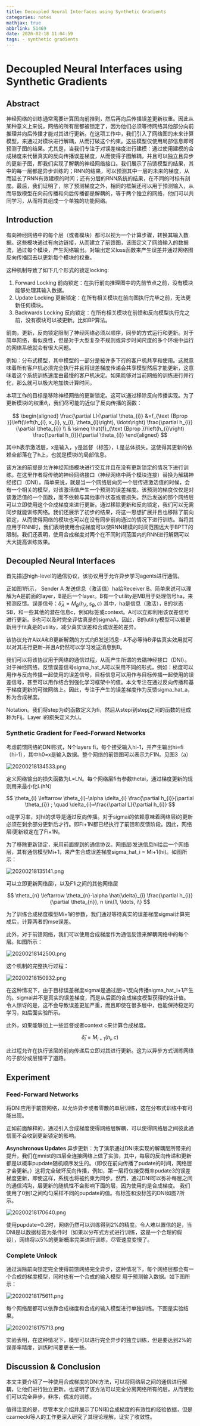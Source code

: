 ```yaml
---
title: Decoupled Neural Interfaces using Synthetic Gradients
categories: notes
mathjax: true
abbrlink: 51469
date: 2020-02-18 11:04:59
tags: - synthetic gradients
---
```


# Decoupled Neural Interfaces using Synthetic Gradients

## Abstract

神经网络的训练通常需要计算图向前推到，然后再向后传播误差更新权重。因此从某种意义上来说，网络的所有层都被锁定了，因为他们必须等待网络其他部分向前推理并向后传播才能对其进行更新。在这项工作中，我们引入了网络图的未来计算模型，来通过对模块进行解耦，从而打破这个约束。这些模型仅使用局部信息即可预测子图的结果。尤其是，当我们专注于对误差梯度进行建模：通过使用建模的合成梯度来代替真实的反向传播误差梯度，从而使得子图解耦，并且可以独立且异步的更新子图，即我们实现了解耦的神经网络接口。我们展示了前馈模型的结果，其中的每一层都是异步训练的；RNN的结果，可以预测其中一层的未来的梯度，从而延长了RNN有效建模的时间；还有分层的RNN系统的结果，在不同的时标有刻度。最后，我们证明了，除了预测梯度之外，相同的框架还可以用于预测输入，从而导致模型在向前传播和向后传播都是解耦的，等于两个独立的网络，他们可以共同学习，从而将其组成一个单独的功能网络。

<!-- more -->

## Introduction

有向神经网络中的每个层（或者模块）都可以视为一个计算步骤，转换其输入数据。这些模块通过有向边链接，从而建立了前馈图，该图定义了网络输入的数据流，通过每个模块，产生网络输出。对输出定义loss函数来产生误差并通过网络图反向传播回去以更新每个模块的权重。

这种机制导致了如下几个形式的锁定locking:

1. Forward Locking 前向锁定：在执行前向推理图中的先前节点之前，没有模块能够处理其输入数据。
2. Update Locking 更新锁定：在所有相关模块在前向图执行完毕之前，无法更新任何模块。
3. Backwards Locking 反向锁定：在所有相关模块在前馈和反向模型执行完之前，没有模块可以被更新。比如BP算法。

前向，更新，反向锁定限制了神经网络必须以顺序，同步的方式运行和更新。对于简单网络，看似良性，但是对于大型复杂不规则或异步时间尺度的多个环境中运行的网络系统就会有很大问题。

例如：分布式模型，其中模型的一部分是被许多下行的客户机共享和使用。这就意味着所有客户机必须完全执行并且将误差梯度传递会共享模型然后才能更新，这意味着这个系统训练速度由最慢的客户机决定。如果能够对当前网络的训练进行并行化，那么就可以极大地加快计算时间。

本项工作的目标是移除神经网络的更新锁定。这可以通过移除反向传播实现。为了更新模块i的权重$\theta_{i}$，我们尽可能的近似了反向传播的函数：

$$
\begin{aligned} \frac{\partial L}{\partial \theta_{i}} &=f_{\text {Bprop }}\left(\left(h_{i}, x_{i}, y_{i}, \theta_{i}\right), \ldots\right) \frac{\partial h_{i}}{\partial \theta_{i}} \\ & \simeq \hat{f}_{\text {Bprop }}\left(h_{i}\right) \frac{\partial h_{i}}{\partial \theta_{i}} \end{aligned}
$$

其中h表示激活层，x是输入，y是监督（标签），L是总体损失。这使得其更新的依赖全部落在了h上，也就是模块i的局部信息。

该方法的前提是允许神经网络模块进行交互并且在没有更新锁定的情况下进行训练。在这里作者将传统的神经网络接口（神经网络中两个模块连接）替换为解耦神经接口（DNI）。简单来说，就是当一个网络层向另一个层传递激活值的时候，会有一个相关的模型，对该激活值产生一个预测的误差梯度。该预测的梯度仅仅是对该激活值的一个函数，而不依赖与其他事件状态或者损失。然后发送的那个网络层可以立即使用这个合成梯度来进行更新。通过移除更新和反向锁定，我们可以无需同步就能训练网络。我们还展示了初步的结果，将这一思想扩展并且也移除了前向锁定，从而使得网络的模块也可以在没有同步前向通过的情况下进行训练。当将其应用于RNN时，我们表明使用合成梯度可以使RNN建模的时间范围远大于BPTT的限制。我们还表明，使用合成梯度对两个在不同时间范围内的RNN进行解耦可以大大提高训练效果。

## Decoupled Neural Interfaces

首先描述high-level的通信协议，该协议用于允许异步学习agents进行通信。

正如图1所示， Sender A 发送信息（激活值）ha给Receiver B。简单来说可以理解为A是前面的layer，B是后一个layer。B有一个utility是MB用于处理信号ha，来预测反馈。误差信号：$\hat{\delta}_{A}=M_{B}\left(h_{A}, s_{B}, c\right)$ 其中，ha是信息（激活），B的状态SB，和一些其他的潜在信息c，例如标签或context。A可以立即利用该误差信号进行更新。B也可以及时完全评估真是的sigmaA，因此，B的utility模型可以被更新用于fit真是的utility，减少真实误差和合成误差的差异。

该协议允许A以A和B更新解耦的方式向B发送消息– A不必等待B评估真实效用就可以对其进行更新–并且A仍然可以学习发送消息到B。

我们可以将该协议用于网络的通信过程，从而产生所谓的去耦神经接口（DNI）。对于神经网络，反馈误差信号sigma_hat_A可以采用不同的形式，例如：梯度可以用作与反向传播一起使用的误差信号，目标信息可以用作与目标传播一起使用的误差信号，甚至可以用作结合到强化学习框架中的值。本文专注在通过反向传播和基于梯度更新的可微网络上。因此，专注于产生的误差梯度作为反馈sigma_hat_a，称为合成梯度。

Notation。我们将step为i的函数定义为fi，然后从stepi到stepj之间的函数的组成称为Fij。Layer i的损失定义为Li。

### Synthetic Gradient for Feed-Forward Networks

考虑前馈网络的DNI形式，N个layers fi，每个接受输入hi-1，并产生输出hi=fi（hi-1），其中h0=x是输入数据。整个网络的前馈图可以表示为F1N。见图3（a）

![20200218134533.png](http://cdn.ereebay.me/hexo/20200218134533.png)

定义网络输出的损失函数为L=LN。每个网络层fi有参数thetai，通过梯度更新的规则用来最小化L(hN）

$$
\theta_{i} \leftarrow \theta_{i}-\alpha \delta_{i} \frac{\partial h_{i}}{\partial \theta_{i}} ; \quad \delta_{i}=\frac{\partial L}{\partial h_{i}}
$$

α是学习率，对hi的求导是通过反向传播。对于sigmai的依赖意味着网络层i的更新必须在剩余部分更新后才行。即Fi+1N都已经执行了前馈和反馈阶段。因此，网络层i更新锁定在了Fi+1N。

为了移除更新锁定，采用前面提到的通信协议。网络层i发送信息hi给后一个网络层，其有通信模型Mi+1，来产生合成误差梯度sigma_hat_i = Mi+1(hi)。如图所示：

![20200218135141.png](http://cdn.ereebay.me/hexo/20200218135141.png)

可以立即更新网络层i，以及F1i之间的其他网络层

$$
\theta_{n} \leftarrow \theta_{n}-\alpha \hat{\delta}_{i} \frac{\partial h_{i}}{\partial \theta_{n}}, n \in\{1, \ldots, i\}
$$

为了训练合成梯度模型Mi+1的参数，我们通过等待真实的误差梯度sigmai计算完成后，计算两者的mse误差。

此外，对于前馈网络，我们可以使用合成梯度作为通信反馈来解耦网络中的每个层。如图所示：

![20200218142500.png](http://cdn.ereebay.me/hexo/20200218142500.png)

这个机制的完整执行过程：

![20200218150932.png](http://cdn.ereebay.me/hexo/20200218150932.png)

在这种情况下，由于目标误差梯度sigmai是通过层i+1反向传播sigma_hat_i+1产生的。sigmai并不是真实的误差梯度，而是从后面的合成梯度模型获得的估计值。令人惊讶的是，这不会导致误差更加严重，而且即使在很多层中，也能保持稳定的学习，如后面实验所示。

此外，如果能够加上一些监督或者context c来计算合成梯度。

$$
\hat{\delta}_{i} = {M_{i+1}\left(h_{i}, c\right) }
$$

此过程允许在执行该层的前向传递后立即对其进行更新。这为以异步方式训练网络的子部分或层铺平了道路。

## Experiment

### Feed-Forward Networks

将DNI应用于前馈网络，以允许异步或者零散的单层训练，这在分布式训练中有可能出现。

正如前面解释的，通过引入合成梯度使得网络层解耦，可以使得网络层之间彼此通信而不会收到更新锁定的影响。

**Asynchronous Updates** 异步更新：为了演示通过DNI来实现的解耦层所带来的提升，我们在mnist的四层全连接网络上做了实验，其中，每层的反向传递和更新都是以概率pupdate随机顺序发生的。（即仅在前向传播了pudate的时间，网络层才会更新。）这将完全破坏反向传播，例如，第一层将仅接受概率pudate3的误差梯度更新，即使这样，系统也将被约束为同步。然而，通过DNI可以弥补每层之间的通信鸿沟，层更新的随机性不会影响下面的层，因为使用的是合成梯度。 我们使用了0到1之间均匀采样不同的pupdate的值。有标签和没标签的DNI如图7所示。

![20200218170640.png](http://cdn.ereebay.me/hexo/20200218170640.png)

使用pupdate=0.2时，网络仍然可以训练得到2%的精度。令人难以置信的是，当DNI是以数据标签为条件时（如果以分布式方式进行训练，这是一个合理的假设），网络将以5%的更新概率完美进行训练，尽管速度变慢了。

### Complete Unlock

通过消除前向锁定完全使得前馈网络完全异步，这种情况下，每个网络层都会有一个合成的梯度模型，同时也有一个合成的输入模型 用于预测输入数据。如下图所示：

![20200218175611.png](http://cdn.ereebay.me/hexo/20200218175611.png)

每个网络层都可以依靠合成梯度和合成的输入模型进行单独训练。下图是实验结果。

![20200218175713.png](http://cdn.ereebay.me/hexo/20200218175713.png)

实验表明，在这种情况下，模型可以进行完全异步的独立训练，但是要达到2%的误差率精度，训练时间要更长一些。

## Discussion & Conclusion

本文主要介绍了一种使用合成梯度的DNI方法，可以将网络层之间的通信进行解耦，让他们进行独立更新。也证明了该方法可以完全分离网络所有的层，从而使他们可以完全异步，非序，偶发的训练。

值得注意的是，尽管本文介绍并展示了DNI和合成梯度的有效性的经验依据，但是czarnecki等人的工作更深入研究了其理论理解，证实了收敛性。
